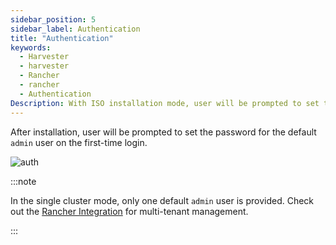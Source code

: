 ```yaml
---
sidebar_position: 5
sidebar_label: Authentication
title: "Authentication"
keywords:
  - Harvester
  - harvester
  - Rancher
  - rancher
  - Authentication
Description: With ISO installation mode, user will be prompted to set the password for the default `admin` user on the first-time login.
---
```


After installation, user will be prompted to set the password for the default `admin` user on the first-time login.

![auth](/img/v1.0/install/first-time-login.png)

:::note

In the single cluster mode, only one default `admin` user is provided. Check out the [Rancher Integration](./rancher/rancher-integration.md) for multi-tenant management.

:::
